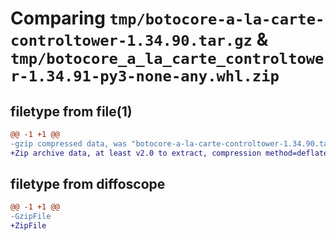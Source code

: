 # Comparing `tmp/botocore-a-la-carte-controltower-1.34.90.tar.gz` & `tmp/botocore_a_la_carte_controltower-1.34.91-py3-none-any.whl.zip`

## filetype from file(1)

```diff
@@ -1 +1 @@
-gzip compressed data, was "botocore-a-la-carte-controltower-1.34.90.tar", last modified: Wed Apr 24 01:02:03 2024, max compression
+Zip archive data, at least v2.0 to extract, compression method=deflate
```

## filetype from diffoscope

```diff
@@ -1 +1 @@
-GzipFile
+ZipFile
```


